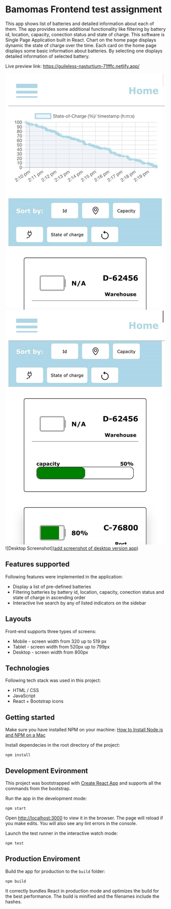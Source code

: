 # Bamomas Frontend test assignment
This app shows list of batteries and detailed information about each of them. The app provides some additional functionality like filtering by battery id, location, capacity, conection status and state of charge. This software is Single Page Application built in React.
Chart on the home page displays dynamic the state of charge over the time.
Each card on the home page displays some basic information about batteries. 
By selecting one displays detailed information of selected battery.

Live preview link: https://guileless-nasturtium-71fffc.netlify.app/

![Mobile Screenshot](https://github.com/Hmariia/battery-life/blob/main/screenshots/mobile-view2.jpg)    ![Mobile Screenshot](https://github.com/Hmariia/battery-life/blob/main/screenshots/mobile-view1.jpg)
![Desktop Screenshot]([add screenshot of desktop version app](https://github.com/Hmariia/battery-life/blob/main/screenshots/web-view.png))

## Features supported
Following features were implemented in the application:
 * Display a list of pre-defined batteries
 * Filtering batteries by battery id, location, capacity, conection status and state of charge in ascending order
 * Interactive live search by any of listed indicators on the sidebar

## Layouts
Front-end supports three types of screens:
 * Mobile - screen width from 320 up to 519 px
 * Tablet - screen width from 520px up to 799px
 * Desktop - screen width from 800px

## Technologies
Following tech stack was used in this project:
 * HTML / CSS
 * JavaScript
 * React + Bootstrap icons

## Getting started
Make sure you have installed NPM on your machine: [How to Install Node.js and NPM on a Mac](https://blog.teamtreehouse.com/install-node-js-npm-mac)

Install dependecies in the root directory of the project:
```
npm install
```

## Development Evironment
This project was bootstrapped with [Create React App](https://github.com/facebook/create-react-app) and supports all the commands from the bootstrap.

Run the app in the development mode:
```
npm start
```
Open [http://localhost:3000](http://localhost:3000) to view it in the browser. The page will reload if you make edits. You will also see any lint errors in the console.

Launch the test runner in the interactive watch mode:
```
npm test

```
## Production Enviroment
Build the app for production to the `build` folder:
```
npm build
```
It correctly bundles React in production mode and optimizes the build for the best performance. The build is minified and the filenames include the hashes.
